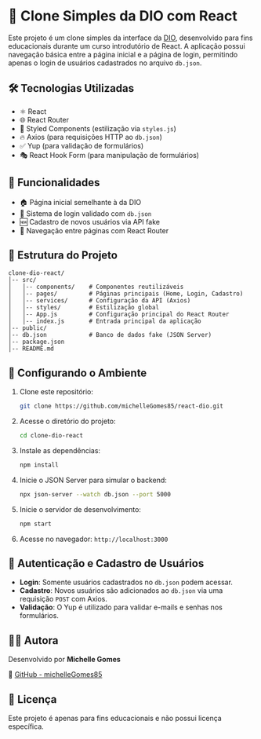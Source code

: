 # 🚀 Clone Simples da DIO com React

Este projeto é um clone simples da interface da [DIO](https://www.dio.me/), desenvolvido para fins educacionais durante um curso introdutório de React. A aplicação possui navegação básica entre a página inicial e a página de login, permitindo apenas o login de usuários cadastrados no arquivo `db.json`.

## 🛠 Tecnologias Utilizadas
- ⚛️ React
- 🌐 React Router
- 🎨 Styled Components (estilização via `styles.js`)
- 🔥 Axios (para requisições HTTP ao `db.json`)
- ✅ Yup (para validação de formulários)
- 🎭 React Hook Form (para manipulação de formulários)

## 📌 Funcionalidades
- 🏠 Página inicial semelhante à da DIO
- 🔐 Sistema de login validado com `db.json`
- 🆕 Cadastro de novos usuários via API fake
- 🔄 Navegação entre páginas com React Router

## 📂 Estrutura do Projeto
```
clone-dio-react/
│-- src/
│   │-- components/    # Componentes reutilizáveis
│   │-- pages/         # Páginas principais (Home, Login, Cadastro)
│   │-- services/      # Configuração da API (Axios)
│   │-- styles/        # Estilização global
│   │-- App.js         # Configuração principal do React Router
│   │-- index.js       # Entrada principal da aplicação
│-- public/
│-- db.json            # Banco de dados fake (JSON Server)
│-- package.json
│-- README.md
```

## 🔧 Configurando o Ambiente

1. Clone este repositório:
   ```bash
   git clone https://github.com/michelleGomes85/react-dio.git
   ```
2. Acesse o diretório do projeto:
   ```bash
   cd clone-dio-react
   ```
3. Instale as dependências:
   ```bash
   npm install
   ```
4. Inicie o JSON Server para simular o backend:
   ```bash
   npx json-server --watch db.json --port 5000
   ```
5. Inicie o servidor de desenvolvimento:
   ```bash
   npm start
   ```
6. Acesse no navegador: `http://localhost:3000`

## 📜 Autenticação e Cadastro de Usuários
- **Login**: Somente usuários cadastrados no `db.json` podem acessar.
- **Cadastro**: Novos usuários são adicionados ao `db.json` via uma requisição `POST` com Axios.
- **Validação**: O Yup é utilizado para validar e-mails e senhas nos formulários.

## 👩‍💻 Autora
Desenvolvido por **Michelle Gomes**

🔗 [GitHub - michelleGomes85](https://github.com/michelleGomes85)

## 📜 Licença
Este projeto é apenas para fins educacionais e não possui licença específica.

